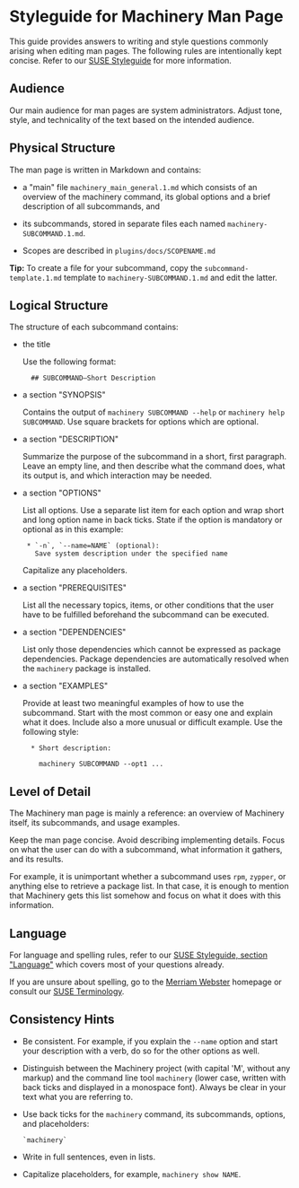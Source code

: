 # Styleguide for Machinery Man Page

This guide provides answers to writing and style questions commonly arising when editing man pages.
The following rules are intentionally kept concise. Refer to our [SUSE Styleguide][1] for more information.


## Audience

Our main audience for man pages are system administrators. Adjust tone, style, and technicality
of the text based on the intended audience.


## Physical Structure

The man page is written in Markdown and contains:

* a "main" file `machinery_main_general.1.md` which consists of an overview of the machinery command,
  its global options and a brief description of all subcommands, and

* its subcommands, stored in separate files each named `machinery-SUBCOMMAND.1.md`.

* Scopes are described in `plugins/docs/SCOPENAME.md`


**Tip:** To create a file for your subcommand, copy the `subcommand-template.1.md` template to
`machinery-SUBCOMMAND.1.md` and edit the latter.


## Logical Structure

The structure of each subcommand contains:

* the title

  Use the following format:

        ## SUBCOMMAND—Short Description

* a section "SYNOPSIS"

  Contains the output of `machinery SUBCOMMAND --help` or `machinery help SUBCOMMAND`.
  Use square brackets for options which are optional.

* a section "DESCRIPTION"

  Summarize the purpose of the subcommand in a short, first paragraph. Leave an
  empty line, and then describe what the command does, what its output is, and
  which interaction may be needed.

* a section "OPTIONS"

  List all options. Use a separate list item for each option and wrap short and
  long option name in back ticks. State if the option is mandatory or optional
  as in this example:

       * `-n`, `--name=NAME` (optional):
         Save system description under the specified name

  Capitalize any placeholders.

* a section "PREREQUISITES"

  List all the necessary topics, items, or other conditions that the user have
  to be fulfilled beforehand the subcommand can be executed.

* a section "DEPENDENCIES"

  List only those dependencies which cannot be expressed as package dependencies.
  Package dependencies are automatically resolved when the `machinery` package is installed.

* a section "EXAMPLES"

  Provide at least two meaningful examples of how to use the subcommand.
  Start with the most common or easy one and explain what it does. Include also a more unusual or difficult
  example. Use the following style:

        * Short description:

          machinery SUBCOMMAND --opt1 ...


## Level of Detail

The Machinery man page is mainly a reference: an overview of Machinery itself, its
subcommands, and usage examples.

Keep the man page concise. Avoid describing implementing details. Focus on
what the user can do with a subcommand, what information it gathers, and its results.

For example, it is unimportant whether a subcommand uses `rpm`, `zypper`, or anything else
to retrieve a package list. In that case, it is enough to mention that Machinery gets this list
somehow and focus on what it does with this information.


## Language

For language and spelling rules, refer to our [SUSE Styleguide, section "Language"][1] which covers most of your
questions already.

If you are unsure about spelling, go to the [Merriam Webster][20] homepage or consult our [SUSE Terminology][3].


## Consistency Hints

* Be consistent. For example, if you explain the `--name` option and start your description with a verb,
  do so for the other options as well.

* Distinguish between the Machinery project (with capital 'M', without any markup) and the command line tool
  `machinery` (lower case, written with back ticks and displayed in a monospace font). Always be clear in your
  text what you are referring to.

* Use back ticks for the `machinery` command, its subcommands, options, and placeholders:

      `machinery`

* Write in full sentences, even in lists.

* Capitalize placeholders, for example, `machinery show NAME`.


[1]: http://doc.opensuse.org/products/opensuse/Styleguide/opensuse_documentation_styleguide_sd/#sec.language       "SUSE Styleguide: Language"
[2]: http://doc.opensuse.org/products/opensuse/Styleguide/opensuse_documentation_styleguide_sd/#sec.capitalization "SUSE Styleguide: Capitalization and Title Style"
[3]: http://doc.opensuse.org/products/opensuse/Styleguide/opensuse_documentation_styleguide_sd/#sec.terminology    "SUSE Styleguide: Terminology"

[10]: http://www.chicagomanualofstyle.org "The Chicago Manual of Style, 15th Edition"

[20]: http://www.m-w.com/                 "Merriam Webster"

